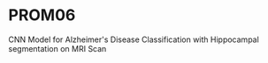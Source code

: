 # PROM06
CNN Model for Alzheimer's Disease Classification with Hippocampal segmentation on MRI Scan
